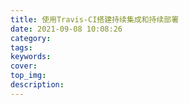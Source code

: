 ```yaml
---
title: 使用Travis-CI搭建持续集成和持续部署
date: 2021-09-08 10:08:26
category:
tags:
keywords:
cover:
top_img:
description:
---
```




